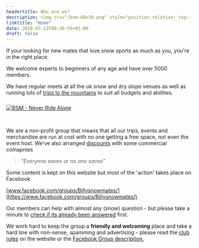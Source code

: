 ```yaml
---
headertitle: Who are we?
description: <img src="/bsm-68x50.png" style="position:relative; top:-10px; left:-5px;" alt="Billy Snow Mates"/> is a social/sports club thats all about <b>snowboarding and skiing.</b>
linktitle: "Home"
date: 2018-07-13T00:36:59+01:00
draft: false
---
```


If your looking for new mates that love snow sports as much as you, you're in the right place.

We welcome experts to beginners of any age and have over 5000 members.

We have regular meets at all the uk snow and dry slope venues as well as running lots of [trips to the mountains](events/) to suit all budgets and abilities.

<div class="content-center">
    <a href="https://www.facebook.com/groups/Billysnowmates/" target="_blank">
        <img style="margin-top:10px; margin-bottom:30px;" src="uploads/homepage.jpg" alt="BSM - Never Ride Alone" class="rounded img-raised">
    </a>
</div>

We are a non-profit group that means that all our trips, events and merchandise are run at cost with no one getting a free space, not even the event host. We've also arranged [discounts](discounts/) with some commercial comapnies

> *"Everyone saves or no one saves"*

Some content is kept on this website but most of the 'action' takes place on Facebook

[www.facebook.com/groups/Billysnowmates/](https://www.facebook.com/groups/Billysnowmates/)

Our members can help with almost any (snow) question - but please take a minute to [check if its already been answered](/faq/) first.

We work hard to keep the group a **friendly and welcoming** place and take a hard line with non-sense, spamming and advertising - please read the [club rules](/rules/) on the website or the [Facebook Group description.](https://www.facebook.com/groups/Billysnowmates/about)